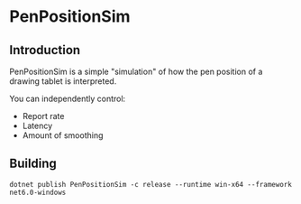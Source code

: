 # PenPositionSim

## Introduction
PenPositionSim is a simple "simulation" of how the pen position of a drawing tablet is interpreted.

You can independently control:
- Report rate
- Latency
- Amount of smoothing

## Building

```
dotnet publish PenPositionSim -c release --runtime win-x64 --framework net6.0-windows
```
